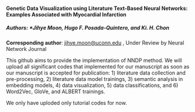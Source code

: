 #### **Genetic Data Visualization using Literature Text-Based Neural Networks: Examples Associated with Myocardial Infarction**
##### Authors: *Jihye Moon, Hugo F. Posada-Quintero, and Ki. H. Chon 
**Corresponding author**: jihye.moon@uconn.edu ,
Under Review by Neural Network Journal

This github aims to provide the implementation of NNDP method. We will upload all significant codes that implemented for our manuscript as soon as our manuscript is accepted for publication: 1) literature data collection and pre-processing, 2) literature data model trainings, 3) semantic analysis in embedding models, 4) data visualization,  5) data classifications, and 6) Word2Vec, GloVe, and ALBERT trainings.

We only have uploded only tutorial codes for now. 
